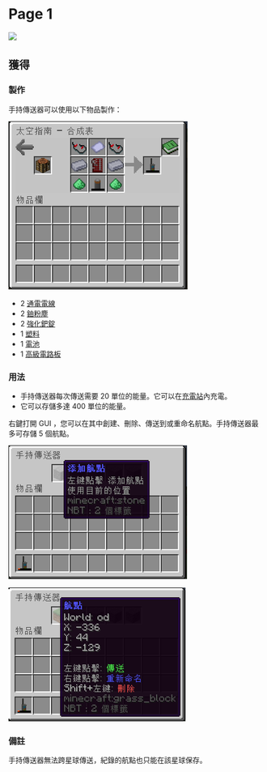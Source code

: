 # Page 1



![](https://camo.githubusercontent.com/7e2b795f789c917ba336b091c5abf2ccc98209d83c1e9c20fb12f57e8d33ff4e/68747470733a2f2f692e696d6775722e636f6d2f5854733735636e2e706e67)

## 獲得

### 製作

手持傳送器可以使用以下物品製作：

![](<../.gitbook/assets/image (221).png>)

* 2 [通電電線](energized-wire.md)
* 2 [鈾粉塵](uranium-dust.md)
* 2 [強化鈀錠](reinforced-palladium-ingot.md)
* 1 [塑料](plastic.md)
* 1 [電池](battery.md)
* 1 [高級電路板](advanced-circuit-board.md)

### 用法

* 手持傳送器每次傳送需要 20 單位的能量。它可以在[充電站](Charging-Station.md)內充電。
* 它可以存儲多達 400 單位的能量。

右鍵打開 GUI ，您可以在其中創建、刪除、傳送到或重命名航點。手持傳送器最多可存儲 5 個航點。

![](<../.gitbook/assets/image (225).png>)

![](<../.gitbook/assets/image (224).png>)

### 備註

手持傳送器無法跨星球傳送，紀錄的航點也只能在該星球保存。
